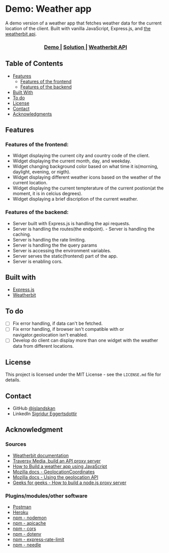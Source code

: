 # Demo: Weather app

A demo version of a weather app that fetches weather data for the current location of the client. Built with vanilla JavaScript, Express.js, and [the weatherbit api](https://www.weatherbit.io/).

<div align="center">
  <h3>
    <a href="https://islandskan-weather-app.herokuapp.com/">
      Demo
    </a>
    <span> | </span>
    <a href="https://github.com/islandskan/demo-weather-app-with-external-api">
      Solution
    </a>
    <span> | </span>
    <a href="https://www.weatherbit.io/">
      Weatherbit API
    </a>
  </h3>
</div>

<!-- TABLE OF CONTENTS -->

## Table of Contents

-   [Features](#features)
    -   [Features of the frontend](#features-of-the-frontend)
    -   [Features of the backend](#features-of-the-backend)
-   [Built With](#built-with)
-   [To do](#to-do)
-   [License](#licence)
-   [Contact](#contact)
-   [Acknowledgments](#acknowledgments)

## Features

### Features of the frontend:

-   Widget displaying the current city and country code of the client.
-   Widget displaying the current month, day, and weekday.
-   Widget changing background color based on what time it is(morning, daylight, evening, or nigth).
-   Widget displaying different weather icons based on the weather of the current location.
-   Widget displaying the current tempterature of the current postion(at the moment, it is in celcius degrees).
-   Widget displaying a brief discription of the current weather.

### Features of the backend:

-   Server built with Express.js is handling the api requests.
-   Server is handling the routes(the endpoint). - Server is handling the caching.
-   Server is handling the rate limiting.
-   Server is handling the the query params
-   Server is accessing the environment variables.
-   Server serves the static(frontend) part of the app.
-   Server is enabling cors.

## Built with

-   [Express.js](https://www.npmjs.com/package/express)
-   [Weatherbit](https://www.weatherbit.io/)

## To do

-   [ ] Fix error handling, if data can't be fetched.
-   [ ] Fix error handling, if browser isn't compatible with or navigator.geolocation isn't enabled.
-   [ ] Develop do client can display more than one widget with the weather data from different locations.

## License

This project is licensed under the MIT License - see the `LICENSE.md` file for details.

## Contact

-   GitHub [@islandskan](https://github.com/islandskan)
-   LinkedIn [Sigridur Eggertsdottir](https://www.linkedin.com/in/sigridureggertsdottir/)

## Acknowledgment

### Sources

-   [Weatherbit documentation](https://www.weatherbit.io/api)
-   [Traversy Media, build an API proxy server](https://www.youtube.com/watch?v=ZGymN8aFsv4)
-   [How to Build a weather app using JavaScript](https://www.studytonight.com/post/how-to-build-a-weather-app-using-javascript-for-complete-beginners)
-   [Mozilla docs - GeolocationCoordinates](https://developer.mozilla.org/en-US/docs/Web/API/GeolocationCoordinates)
-   [Mozilla docs - Using the geolocation API](https://developer.mozilla.org/en-US/docs/Web/API/Geolocation_API/Using_the_Geolocation_API)
-   [Geeks for geeks - How to build a node.js proxy server](https://www.geeksforgeeks.org/how-to-build-a-node-js-proxy-server)

### Plugins/modules/other software

-   [Postman](https://www.postman.com/)
-   [Heroku](https://heroku.com/)
-   [npm - nodemon](https://www.npmjs.com/package/nodemon)
-   [npm - apicache](https://www.npmjs.com/package/apicache)
-   [npm - cors](https://www.npmjs.com/package/cors)
-   [npm - dotenv](https://www.npmjs.com/package/dotenv)
-   [npm - express-rate-limit](https://www.npmjs.com/package/express-rate-limit)
-   [npm - needle](https://www.npmjs.com/package/needle)
